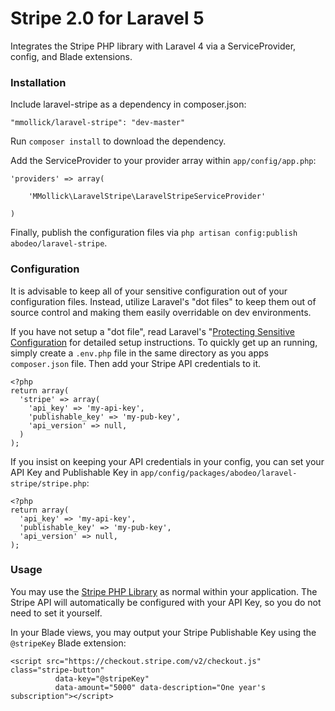 Stripe 2.0 for Laravel 5
==============

Integrates the Stripe PHP library with Laravel 4 via a ServiceProvider, config, and Blade extensions.


### Installation

Include laravel-stripe as a dependency in composer.json:

~~~
"mmollick/laravel-stripe": "dev-master"
~~~

Run `composer install` to download the dependency.

Add the ServiceProvider to your provider array within `app/config/app.php`:

~~~
'providers' => array(

    'MMollick\LaravelStripe\LaravelStripeServiceProvider'

)
~~~

Finally, publish the configuration files via `php artisan config:publish abodeo/laravel-stripe`.


### Configuration

It is advisable to keep all of your sensitive configuration out of your configuration files. Instead, utilize Laravel's "dot files" to keep them out of source control and making them easily overridable on dev environments.

If you have not setup a "dot file", read Laravel's "[Protecting Sensitive Configuration](http://laravel.com/docs/configuration#protecting-sensitive-configuration) for detailed setup instructions. To quickly get up an running, simply create a `.env.php` file in the same directory as you apps `composer.json` file. Then add your Stripe API credentials to it.

~~~
<?php
return array(
  'stripe' => array(
    'api_key' => 'my-api-key',
    'publishable_key' => 'my-pub-key',
    'api_version' => null,
  )
);
~~~

If you insist on keeping your API credentials in your config, you can set your API Key and Publishable Key in `app/config/packages/abodeo/laravel-stripe/stripe.php`:

~~~
<?php
return array(
  'api_key' => 'my-api-key',
  'publishable_key' => 'my-pub-key',
  'api_version' => null,
);
~~~

### Usage

You may use the [Stripe PHP Library](https://stripe.com/docs/checkout/guides/php) as normal within your application. The Stripe API will automatically be configured with your API Key, so you do not need to set it yourself.

In your Blade views, you may output your Stripe Publishable Key using the `@stripeKey` Blade extension:

~~~
<script src="https://checkout.stripe.com/v2/checkout.js" class="stripe-button"
          data-key="@stripeKey"
          data-amount="5000" data-description="One year's subscription"></script>
~~~

